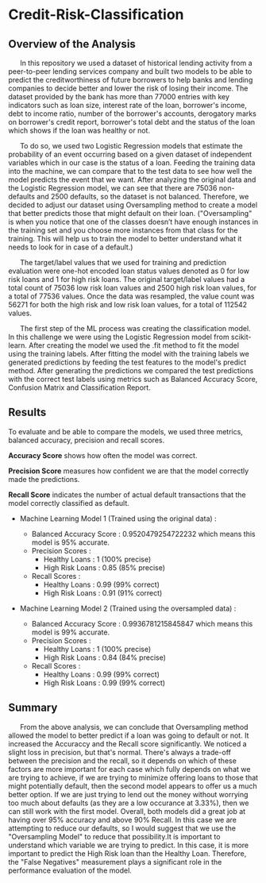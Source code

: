 # Credit-Risk-Classification
## Overview of the Analysis
&nbsp;&nbsp;&nbsp;&nbsp;&nbsp;&nbsp;In this repository we used a dataset of historical lending activity from a peer-to-peer lending services company and built two models to be able to predict the creditworthiness of future borrowers to help banks and lending companies to decide better and lower the risk of losing their income.
The dataset provided by the bank has more than 77000 entries with key indicators such as loan size,	interest rate of the loan,	borrower's income,	debt to income ratio,	number of the borrower's accounts,	derogatory marks on borrower's credit report, borrower's	total debt and	the status of the loan which shows if the loan was healthy or not.

  &nbsp;&nbsp;&nbsp;&nbsp;&nbsp;&nbsp;To do so, we used two Logistic Regression models that estimate the probability of an event occurring based on a given dataset of independent variables which in our case is the status of a loan. Feeding the training data into the machine, we can compare that to the test data to see how well the model predicts the event that we want.
After analyzing the original data and the Logistic Regression model, we can see that there are 75036 non-defaults and 2500 defaults, so the dataset is not balanced. Therefore, we decided to adjust our dataset using Oversampling method to create a model that better predicts those that might default on their loan. ("Oversampling" is when you notice that one of the classes doesn’t have enough instances in the training set and you choose more instances from that class for the training. This will help us to train the model to better understand what it needs to look for in case of a default.)

  &nbsp;&nbsp;&nbsp;&nbsp;&nbsp;&nbsp;The target/label values that we used for training and prediction evaluation were one-hot encoded loan status values denoted as 0 for low risk loans and 1 for high risk loans. The original target/label values had a total count of 75036 low risk loan values and 2500 high risk loan values, for a total of 77536 values. Once the data was resampled, the value count was 56271 for both the high risk and low risk loan values, for a total of 112542 values.

  &nbsp;&nbsp;&nbsp;&nbsp;&nbsp;&nbsp;The first step of the ML process was creating the classification model. In this challenge we were using the Logistic Regression model from scikit-learn. After creating the model we used the .fit method to fit the model using the training labels. After fitting the model with the training labels we generated predictions by feeding the test features to the model's predict method. After generating the predictions we compared the test predictions with the correct test labels using metrics such as Balanced Accuracy Score, Confusion Matrix and Classification Report.

## Results
To evaluate and be able to compare the models, we used three metrics, balanced accuracy, precision and recall scores.

**Accuracy Score** shows how often the model was correct. 

**Precision Score** measures how confident we are that the model correctly made the predictions.

**Recall Score** indicates the number of actual default transactions that the model correctly classified as default.

* Machine Learning Model 1 (Trained using the original data) :
  * Balanced Accuracy Score : 0.9520479254722232 which means this model is 95% accurate.
  * Precision Scores :
    * Healthy Loans : 1 (100% precise)
    * High Risk Loans : 0.85 (85% precise)
  * Recall Scores :
    * Healthy Loans : 0.99 (99% correct)
    * High Risk Loans : 0.91 (91% correct)
    
    
* Machine Learning Model 2 (Trained using the oversampled data) :
  * Balanced Accuracy Score : 0.9936781215845847 which means this model is 99% accurate.
  * Precision Scores :
    * Healthy Loans : 1 (100% precise)
    * High Risk Loans : 0.84 (84% precise)
  * Recall Scores :
    * Healthy Loans : 0.99 (99% correct)
    * High Risk Loans : 0.99 (99% correct)
    

 ## Summary
&nbsp;&nbsp;&nbsp;&nbsp;&nbsp;&nbsp;From the above analysis, we can conclude that Oversampling method allowed the model to better predict if a loan was going to default or not. It increased the Accuraccy and the Recall score significantly. We noticed a slight loss in precision, but that's normal. There's always a trade-off between the precision and the recall, so it depends on which of these factors are more important for each case which fully depends on what we are trying to achieve, if we are trying to minimize offering loans to those that might potentially default, then the second model appears to offer us a much better option. If we are just trying to lend out the money without worrying too much about defaults (as they are a low occurance at 3.33%), then we can still work with the first model. Overall, both models did a great job at having over 95% accuracy and above 90% Recall.
In this case we are attempting to reduce our defaults, so I would suggest that we use the "Oversampling Model" to reduce that possibility.It is important to understand which variable we are trying to predict. In this case, it is more important to predict the High Risk loan than the Healthy Loan. Therefore, the "False Negatives" measurement plays a significant role in the performance evaluation of the model.
